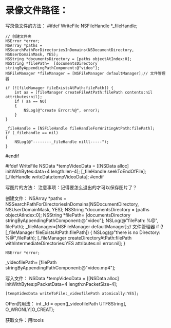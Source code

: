 # 录像文件路径：

写录像文件的方法：
 #ifdef WriteFile
NSFileHandle  *_fileHandle;

    // 创建文件夹
    NSError *error;
    NSArray *paths = NSSearchPathForDirectoriesInDomains(NSDocumentDirectory, NSUserDomainMask, YES);
    NSString *documentsDirectory = [paths objectAtIndex:0];
    NSString *filePath=  [documentsDirectory stringByAppendingPathComponent:@"video"];
    NSFileManager *fileManager = [NSFileManager defaultManager];// 文件管理器

    if (![fileManager fileExistsAtPath:filePath]) {
        int aa = [fileManager createFileAtPath:filePath contents:nil attributes:nil];
        if ( aa == NO)
        {
            NSLog(@"create Error:%@", error);
        }
    }
   
    _fileHandle = [NSFileHandle fileHandleForWritingAtPath:filePath];
    if (_fileHandle == nil)
    {
        NSLog(@"--------_fileHandle nilll-----");
    }
#endif

#ifdef WriteFile
    NSData *tempVideoData = [[NSData alloc] initWithBytes:data+4 length:len-4];
    [_fileHandle seekToEndOfFile];
    [_fileHandle writeData:tempVideoData];
#endif




写图片的方法：
注意事项：记得要怎么退出的才可以保存图片了？

创建文件：
  NSArray *paths = NSSearchPathForDirectoriesInDomains(NSDocumentDirectory, NSUserDomainMask, YES);
    NSString *documentsDirectory = [paths objectAtIndex:0];
   NSString *filePath=  [documentsDirectory stringByAppendingPathComponent:@"video"];
       NSLog(@"filePath: %@", filePath);
    _fileManager=[NSFileManager defaultManager];// 文件管理器
    if (![_fileManager fileExistsAtPath:filePath]) {
        NSLog(@"there is no Directory: %@",filePath);
        [_fileManager createDirectoryAtPath:filePath withIntermediateDirectories:YES attributes:nil error:nil];
    }

    NSError *error;
   _videofilePath= [filePath
                         stringByAppendingPathComponent:@"video.mp4"];

写入文件：
    NSData *tempVideoData = [[NSData alloc] initWithBytes:pPacketData+4 length:nPacketSize-4];

    [tempVideoData writeToFile:_videofilePath atomically:YES];



OPen的用法：
int _fd = open([_videofilePath UTF8String], O_WRONLY|O_CREAT);

获取文件：用itools


